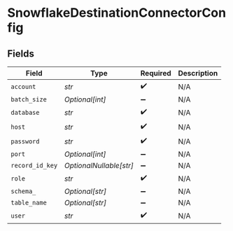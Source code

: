 # SnowflakeDestinationConnectorConfig


## Fields

| Field                   | Type                    | Required                | Description             |
| ----------------------- | ----------------------- | ----------------------- | ----------------------- |
| `account`               | *str*                   | :heavy_check_mark:      | N/A                     |
| `batch_size`            | *Optional[int]*         | :heavy_minus_sign:      | N/A                     |
| `database`              | *str*                   | :heavy_check_mark:      | N/A                     |
| `host`                  | *str*                   | :heavy_check_mark:      | N/A                     |
| `password`              | *str*                   | :heavy_check_mark:      | N/A                     |
| `port`                  | *Optional[int]*         | :heavy_minus_sign:      | N/A                     |
| `record_id_key`         | *OptionalNullable[str]* | :heavy_minus_sign:      | N/A                     |
| `role`                  | *str*                   | :heavy_check_mark:      | N/A                     |
| `schema_`               | *Optional[str]*         | :heavy_minus_sign:      | N/A                     |
| `table_name`            | *Optional[str]*         | :heavy_minus_sign:      | N/A                     |
| `user`                  | *str*                   | :heavy_check_mark:      | N/A                     |